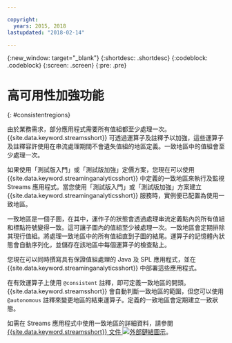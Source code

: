 ```yaml
---

copyright:
  years: 2015, 2018
lastupdated: "2018-02-14"

---
```


<!-- Attribute definitions -->
{:new_window: target="_blank"}
{:shortdesc: .shortdesc}
{:codeblock: .codeblock}
{:screen: .screen}
{:pre: .pre}


# 高可用性加強功能
{: #consistentregions}

由於業務需求，部分應用程式需要所有值組都至少處理一次。{{site.data.keyword.streamsshort}} 可透過運算子及註釋予以加強，這些運算子及註釋容許使用在串流處理期間不會遺失值組的地區定義。一致地區中的值組會至少處理一次。


如果使用「測試版入門」或「測試版加強」定價方案，您現在可以使用 {{site.data.keyword.streaminganalyticsshort}} 中定義的一致地區來執行及監視 Streams 應用程式。當您使用「測試版入門」或「測試版加強」方案建立 {{site.data.keyword.streaminganalyticsshort}} 服務時，實例便已配置為使用一致地區。

一致地區是一個子圖，在其中，運作子的狀態會透過處理串流定義點內的所有值組和標點符號變得一致。這可讓子圖內的值組至少被處理一次。一致地區會定期排除其現行值組。將處理一致地區中的所有值組直到子圖的結尾。運算子的記憶體內狀態會自動序列化，並儲存在該地區中每個運算子的檢查點上。

您現在可以同時撰寫具有保證值組處理的 Java 及 SPL 應用程式，並在 {{site.data.keyword.streaminganalyticsshort}} 中部署這些應用程式。

在有效運算子上使用 `@consistent` 註釋，即可定義一致地區的開頭。{{site.data.keyword.streamsshort}} 會自動判斷一致地區的範圍，但您可以使用 `@autonomous` 註釋來變更地區的結束運算子。定義的一致地區會定期建立一致狀態。

如需在 Streams 應用程式中使用一致地區的詳細資料，請參閱 [{{site.data.keyword.streamsshort}} 文件 ![外部鏈結圖示](../../icons/launch-glyph.svg "外部鏈結圖示")](https://www.ibm.com/support/knowledgecenter/SSCRJU_4.2.1/com.ibm.streams.dev.doc/doc/consistentregions.html)。
